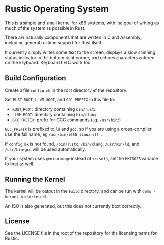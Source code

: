# Rustic Operating System

This is a simple and small kernel for x86 systems, with the goal of
writing as much of the system as possible in Rust.

There are naturally components that are written in C and Assembly,
including general runtime support for Rust itself.

It currently simply writes some text to the screen, displays a slow
spinning status indicator in the bottom right corner, and echoes
characters entered on the keyboard. Keyboard LEDs work too.

## Build Configuration

Create a file `config.mk` in the root directory of the repository.

Set `RUST_ROOT`, `LLVM_ROOT`, and `GCC_PREFIX` in this file to:
* `RUST_ROOT`: directory containing `bin/rustc`
* `LLVM_ROOT`: directory containing `bin/clang`
* `GCC_PREFIX`: prefix for GCC commands (eg, `/usr/bin/`)

`GCC_PREFIX` is prefixed to `ld` and `gcc`, so if you are using a cross-compiler
use the full name, eg `/usr/bin/i686-linux-elf-`.

If `config.mk` is not found, `/bin/rustc`, `/bin/clang`, `/usr/bin/ld`,
and `/usr/bin/gcc` will be used automatically.

If your system uses `genisoimage` instead of `mkisofs`, set the `MKISOFS`
variable to that as well.

## Running the Kernel

The kernel will be output in the `build` directory, and can be run with
`qemu -kernel build/kernel`.

An ISO is also generated, but this does not currently boot correctly.

## License

See the LICENSE file in the root of the repository for the licensing
terms for Rustic.

